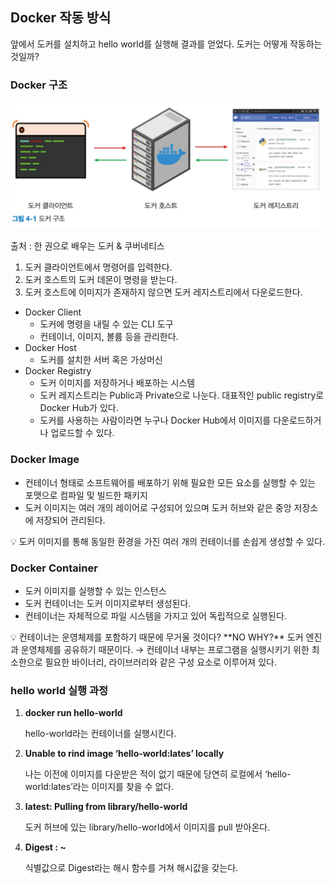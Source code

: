 ## Docker 작동 방식

앞에서 도커를 설치하고 hello world를 실행해 결과를 얻었다. 도커는 어떻게 작동하는 것일까?

### Docker 구조

![도커구조](/images/도커구조.png)

출처 : 한 권으로 배우는 도커 & 쿠버네티스

1. 도커 클라이언트에서 명령어를 입력한다.
2. 도커 호스트의 도커 데몬이 명령을 받는다.
3. 도커 호스트에 이미지가 존재하지 않으면 도커 레지스트리에서 다운로드한다.
- Docker Client
    - 도커에 명령을 내릴 수 있는 CLI 도구
    - 컨테이너, 이미지, 볼륨 등을 관리한다.
- Docker Host
    - 도커를 설치한 서버 혹은 가상머신
- Docker Registry
    - 도커 이미지를 저장하거나 배포하는 시스템
    - 도커 레지스트리는 Public과 Private으로 나눈다. 대표적인 public registry로 Docker Hub가 있다.
    - 도커를 사용하는 사람이라면 누구나 Docker Hub에서 이미지를 다운로드하거나 업로드할 수 있다.

### Docker Image

- 컨테이너 형태로 소프트웨어를 배포하기 위해 필요한 모든 요소를 실행할 수 있는 포맷으로 컴파일 및 빌드한 패키지
- 도커 이미지는 여러 개의 레이어로 구성되어 있으며 도커 허브와 같은 중앙 저장소에 저장되어 관리된다.

<aside>
💡 도커 이미지를 통해 동일한 환경을 가진 여러 개의 컨테이너를 손쉽게 생성할 수 있다.

</aside>

### Docker Container

- 도커 이미지를 실행할 수 있는 인스턴스
- 도커 컨테이너는 도커 이미지로부터 생성된다.
- 컨테이너는 자체적으로 파일 시스템을 가지고 있어 독립적으로 실행된다.

<aside>
💡 컨테이너는 운영체제를 포함하기 때문에 무거울 것이다? **NO
WHY?**
도커 엔진과 운영체제를 공유하기 때문이다.
→ 컨테이너 내부는 프로그램을 실행시키기 위한 최소한으로 필요한 바이너리, 라이브러리와 같은 구성 요소로 이루어져 있다.

</aside>

### hello world 실행 과정

1. **docker run hello-world**

   hello-world라는 컨테이너를 실행시킨다.

2. **Unable to rind image ‘hello-world:lates’ locally**

   나는 이전에 이미지를 다운받은 적이 없기 때문에 당연히 로컬에서 ‘hello-world:lates’라는 이미지를 찾을 수 없다.

3. **latest: Pulling from library/hello-world**

   도커 허브에 있는 library/hello-world에서 이미지를 pull 받아온다.

4. **Digest : ~**

   식별값으로 Digest라는 해시 함수를 거쳐 해시값을 갖는다.